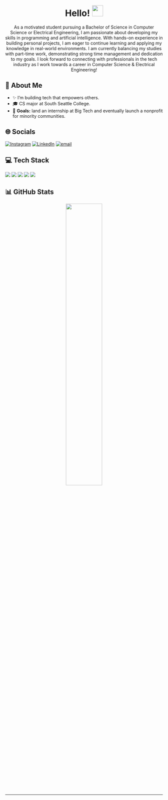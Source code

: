 <!-- Heading -->
<h1 align="center">Hello! <img src="https://media.giphy.com/media/hvRJCLFzcasrR4ia7z/giphy.gif" width="35"></h1>

<p align="center">
As a motivated student pursuing a Bachelor of Science in Computer Science or Electrical Engineering, I am passionate about developing my skills in programming and artificial intelligence. With hands-on experience in building personal projects, I am eager to continue learning and applying my knowledge in real-world environments. I am currently balancing my studies with part-time work, demonstrating strong time management and dedication to my goals. I look forward to connecting with professionals in the tech industry as I work towards a career in Computer Science & Electrical Engineering!
</p>



## 🚀 About Me
- ✨ I’m building tech that empowers others.  
- 🎓 CS major at South Seattle College.  
- 🎯 **Goals:** land an internship at Big Tech and eventually launch a nonprofit for minority communities.  

## 🌐 Socials
<!--<p align="left">
  <a href="mailto:solimonk3@gmail.com">
    <img alt="Email" src="https://img.shields.io/badge/Email-D14836?style=for-the-badge&logo=gmail&logoColor=white"/>
  </a>
  <a href="https://linkedin.com/in/solimonk" target="_blank">
     <img src="https://img.shields.io/badge/LinkedIn-0A66C2?style=for-the-badge&logo=linkedin&logoColor=white"/>
  </a>
  <a href="https://instagram.com/solimon.k" target="_blank">
    <img alt="Instagram" src="https://img.shields.io/badge/Instagram-E4405F?style=for-the-badge&logo=instagram&logoColor=white"/>
  </a>
</p>-->

[![Instagram](https://img.shields.io/badge/Instagram-%23E4405F.svg?logo=Instagram&logoColor=white)](https://instagram.com/mahnooriftikharrr) 
[![LinkedIn](https://img.shields.io/badge/LinkedIn-%230077B5.svg?logo=linkedin&logoColor=white)](https://linkedin.com/in/mahnooriftikharrr) 
[![email](https://img.shields.io/badge/Email-D14836?logo=gmail&logoColor=white)](mailto:mahnooriftikharrr@gmail.com)

## 💻 Tech Stack
<p align="left">
  <img src="https://img.shields.io/badge/Java-ED8B00?style=for-the-badge&logo=java&logoColor=white"/>
  <img src="https://img.shields.io/badge/JavaScript-F7DF1E?style=for-the-badge&logo=javascript&logoColor=black"/>
  <img src="https://img.shields.io/badge/React-20232A?style=for-the-badge&logo=react&logoColor=61DAFB"/>
  <img src="https://img.shields.io/badge/Python-3670A0?style=for-the-badge&logo=python&logoColor=ffdd54"/>
  <img src="https://img.shields.io/badge/MySQL-4479A1?style=for-the-badge&logo=mysql&logoColor=white"/>
  <!-- Add or remove badges as you like -->
</p>

## 📊 GitHub Stats
<p align="center">
  <!--img src="https://github-readme-stats.vercel.app/api?username=solimonk&show_icons=true&theme=radical" width="48%"/-->
  <img src="https://github-readme-stats.vercel.app/api/top-langs/?username=solimonk&layout=compact&theme=radical" width="48%"/>
</p>

<!-- Optional streak chart
<p align="center">
  <img src="https://github-readme-streak-stats.herokuapp.com/?user=<YOU>&theme=radical" width="60%"/>
</p>
-->

---
